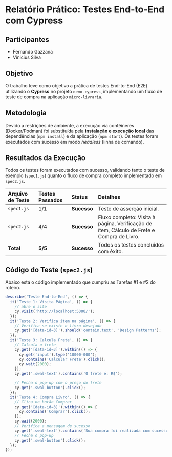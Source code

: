 # Relatório Prático: Testes End-to-End com Cypress

## Participantes

- Fernando Gazzana
- Vinicius Silva

## Objetivo

O trabalho teve como objetivo a prática de testes End-to-End (E2E) utilizando o **Cypress** no projeto `demo-cypress`, implementando um fluxo de teste de compra na aplicação `micro-livraria`.

## Metodologia

Devido a restrições de ambiente, a execução via contêineres (Docker/Podman) foi substituída pela **instalação e execução local** das dependências (`npm install`) e da aplicação (`npm start`). Os testes foram executados com sucesso em modo _headless_ (linha de comando).

## Resultados da Execução

Todos os testes foram executados com sucesso, validando tanto o teste de exemplo (`spec1.js`) quanto o fluxo de compra completo implementado em `spec2.js`.

| Arquivo de Teste | Testes Passados | Status | Detalhes |
| :-- | :-- | :-- | :-- |
| `spec1.js` | 1/1 | **Sucesso** | Teste de asserção inicial. |
| `spec2.js` | 4/4 | **Sucesso** | Fluxo completo: Visita à página, Verificação de item, Cálculo de Frete e Compra de Livro. |
| **Total** | **5/5** | **Sucesso** | Todos os testes concluídos com êxito. |

## Código do Teste (`spec2.js`)

Abaixo está o código implementado que cumpriu as Tarefas #1 e #2 do roteiro.

```javascript
describe('Teste End-to-End', () => {
  it('Teste 1: Visita Página', () => {
    // abre o site
    cy.visit('http://localhost:5000/');
  });
  it('Teste 2: Verifica item na página', () => {
    // Verifica se existe o livro desejado
    cy.get('[data-id=3]').should('contain.text', 'Design Patterns');
  });
  it('Teste 3: Calcula Frete', () => {
    // Calcula o frete
    cy.get('[data-id=3]').within(() => {
      cy.get('input').type('10000-000');
      cy.contains('Calcular Frete').click();
      cy.wait(2000);
    });
    cy.get('.swal-text').contains('O frete é: R$');

    // Fecha o pop-up com o preço do frete
    cy.get('.swal-button').click();
  });
  it('Teste 4: Compra Livro', () => {
    // Clica no botão Comprar
    cy.get('[data-id=3]').within(() => {
      cy.contains('Comprar').click();
    });
    cy.wait(2000);
    // Verifica a mensagem de sucesso
    cy.get('.swal-text').contains('Sua compra foi realizada com sucesso');
    // Fecha o pop-up
    cy.get('.swal-button').click();
  });
});
```

